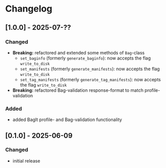 # Changelog

## [1.0.0] - 2025-07-??

### Changed

- **Breaking:** refactored and extended some methods of `Bag`-class
  - `set_baginfo` (formerly `generate_baginfo`): now accepts the flag `write_to_disk`
  - `set_manifests` (formerly `generate_manifests`): now accepts the flag `write_to_disk`
  - `set_tag_manifests` (formerly `generate_tag_manifests`): now accepts the flag `write_to_disk`
- **Breaking:** refactored Bag-validation response-format to match profile-validation

### Added

- added BagIt profile- and Bag-validation functionality

## [0.1.0] - 2025-06-09

### Changed

- initial release
